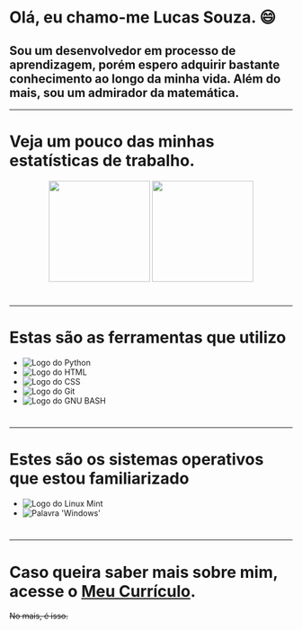# Olá, eu chamo-me Lucas Souza. :smile:

## Sou um desenvolvedor em processo de aprendizagem, porém espero adquirir bastante conhecimento ao longo da minha vida. Além do mais, sou um admirador da matemática.

---

# Veja um pouco das minhas estatísticas de trabalho.


<div align='center'>

<img height="180em" src="https://github-readme-stats.vercel.app/api?username=AzuosShazous&show_icons=true&theme=dracula&include_all_commits=true&count_private=true"/>

<img height="180em" src="https://github-readme-stats-eight-theta.vercel.app/api/top-langs/?username=AzuosShazous&layout=compact&langs_count=8&theme=algolia"/>

</div>


#

---

# Estas são as ferramentas que utilizo

- ![Logo do Python](https://img.shields.io/badge/Python-3776AB?style=plastic&logo=python&logoColor=white)
- ![Logo do HTML](https://img.shields.io/badge/HTML-e34c26?style=plastic&logo=html5&logoColor=white)
- ![Logo do CSS](https://img.shields.io/badge/CSS-563d7c?&style=plastic&logo=css3&logoColor=white)
- ![Logo do Git](https://img.shields.io/badge/GIT-E44C30?style=plastic&logo=git&logoColor=white)
- ![Logo do GNU BASH](https://img.shields.io/badge/GNU%20Bash-4EAA25?style=plastic&logo=GNU%20Bash&logoColor=black)

#

---

# Estes são os sistemas operativos que estou familiarizado

- ![Logo do Linux Mint](https://img.shields.io/badge/Linux_Mint-87CF3E?style=plastic&logo=linux-mint&logoColor=black)
- ![Palavra 'Windows'](https://img.shields.io/badge/Windows-0078D6?style=plastic&logo=windows&logoColor=black)

#

---

# Caso queira saber mais sobre mim, acesse o [Meu Currículo](https://azuosshazous.github.io/Atv_Avaliativa-Informatica-Web/).

~~No mais, é isso.~~